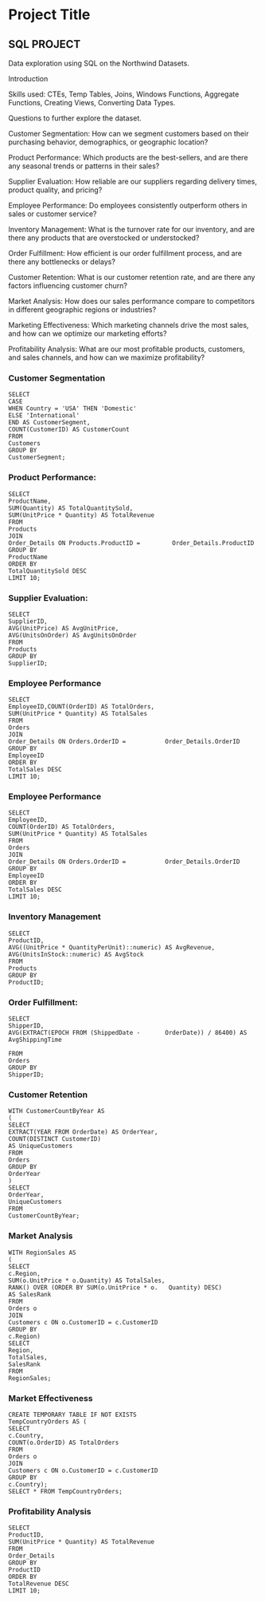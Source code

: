 
# Project Title

## SQL PROJECT

Data exploration using SQL on the Northwind Datasets.

Introduction

Skills used:  CTEs, Temp Tables, Joins, Windows Functions, Aggregate Functions, Creating Views, Converting Data Types.

Questions to further explore the dataset.

Customer Segmentation: How can we segment customers based on their purchasing behavior, demographics, or geographic location?

Product Performance: Which products are the best-sellers, and are there any seasonal trends or patterns in their sales?

Supplier Evaluation: How reliable are our suppliers regarding delivery times, product quality, and pricing?

Employee Performance: Do employees consistently outperform others in sales or customer service?

Inventory Management: What is the turnover rate for our inventory, and are there any products that are overstocked or understocked?

Order Fulfillment: How efficient is our order fulfillment process, and are there any bottlenecks or delays?

Customer Retention: What is our customer retention rate, and are there any factors influencing customer churn?

Market Analysis: How does our sales performance compare to competitors in different geographic regions or industries?

Marketing Effectiveness: Which marketing channels drive the most sales, and how can we optimize our marketing efforts?

Profitability Analysis: What are our most profitable products, customers, and sales channels, and how can we maximize profitability?

### Customer Segmentation
    SELECT 
    CASE 
    WHEN Country = 'USA' THEN 'Domestic'
    ELSE 'International'
    END AS CustomerSegment,
    COUNT(CustomerID) AS CustomerCount
    FROM 
    Customers
    GROUP BY
    CustomerSegment;


### Product Performance:

    SELECT 
    ProductName, 
    SUM(Quantity) AS TotalQuantitySold,
    SUM(UnitPrice * Quantity) AS TotalRevenue
    FROM 
    Products
    JOIN 
    Order_Details ON Products.ProductID =         Order_Details.ProductID
    GROUP BY
    ProductName
    ORDER BY 
    TotalQuantitySold DESC
    LIMIT 10;

### Supplier Evaluation:

    SELECT 
    SupplierID, 
    AVG(UnitPrice) AS AvgUnitPrice,
    AVG(UnitsOnOrder) AS AvgUnitsOnOrder
    FROM 
    Products
    GROUP BY 
    SupplierID; 

### Employee Performance 

    SELECT 
    EmployeeID,COUNT(OrderID) AS TotalOrders,
    SUM(UnitPrice * Quantity) AS TotalSales
    FROM 
    Orders
    JOIN 
    Order_Details ON Orders.OrderID =           Order_Details.OrderID
    GROUP BY 
    EmployeeID
    ORDER BY 
    TotalSales DESC
    LIMIT 10;

    
### Employee Performance

    SELECT 
    EmployeeID, 
    COUNT(OrderID) AS TotalOrders,
    SUM(UnitPrice * Quantity) AS TotalSales
    FROM
    Orders
    JOIN 
    Order_Details ON Orders.OrderID =           Order_Details.OrderID
    GROUP BY 
    EmployeeID
    ORDER BY 
    TotalSales DESC
    LIMIT 10;

### Inventory Management

    SELECT 
    ProductID, 
    AVG((UnitPrice * QuantityPerUnit)::numeric) AS AvgRevenue,
    AVG(UnitsInStock::numeric) AS AvgStock
    FROM 
    Products
    GROUP BY
    ProductID;

### Order Fulfillment:
    SELECT 
    ShipperID, 
    AVG(EXTRACT(EPOCH FROM (ShippedDate -       OrderDate)) / 86400) AS AvgShippingTime

    FROM 
    Orders
    GROUP BY
    ShipperID;

### Customer Retention

    WITH CustomerCountByYear AS 
    (
    SELECT 
    EXTRACT(YEAR FROM OrderDate) AS OrderYear,
    COUNT(DISTINCT CustomerID) 
    AS UniqueCustomers
    FROM 
    Orders
    GROUP BY 
    OrderYear
    )
    SELECT 
    OrderYear,
    UniqueCustomers
    FROM 
    CustomerCountByYear;


### Market Analysis

    WITH RegionSales AS
    (
    SELECT
    c.Region, 
    SUM(o.UnitPrice * o.Quantity) AS TotalSales,
    RANK() OVER (ORDER BY SUM(o.UnitPrice * o.   Quantity) DESC) 
    AS SalesRank
    FROM 
    Orders o
    JOIN 
    Customers c ON o.CustomerID = c.CustomerID
    GROUP BY 
    c.Region)
    SELECT 
    Region, 
    TotalSales,
    SalesRank
    FROM 
    RegionSales;


### Market Effectiveness

    CREATE TEMPORARY TABLE IF NOT EXISTS 
    TempCountryOrders AS (
    SELECT 
    c.Country, 
    COUNT(o.OrderID) AS TotalOrders
    FROM 
    Orders o
    JOIN
    Customers c ON o.CustomerID = c.CustomerID
    GROUP BY
    c.Country);
    SELECT * FROM TempCountryOrders;

### Profitability Analysis
    SELECT 
    ProductID, 
    SUM(UnitPrice * Quantity) AS TotalRevenue
    FROM 
    Order_Details
    GROUP BY
    ProductID
    ORDER BY
    TotalRevenue DESC
    LIMIT 10;
